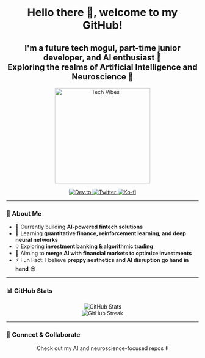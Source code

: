 <h1 align="center">Hello there 👋, welcome to my GitHub!</h1>

<h2 align="center">
  I'm a future tech mogul, part-time junior developer, and AI enthusiast 🤖<br>
  Exploring the realms of Artificial Intelligence and Neuroscience 🔬
</h2>

<p align="center">
  <a href="https://giphy.com/gifs/loop-space-laser-9fSlTJX91jWcvDvDsK">
    <img src="https://media.giphy.com/media/9fSlTJX91jWcvDvDsK/giphy.gif" width="250" alt="Tech Vibes">
  </a>
</p>

<p align="center">
  <a href="https://dev.to/kalyanamdewri">
    <img src="https://img.icons8.com/windows/32/ffffff/dev.png" alt="Dev.to"/>
  </a>
  <a href="https://twitter.com/kalyanamdewri">
    <img src="https://img.icons8.com/material-outlined/32/ffffff/twitter.png" alt="Twitter"/>
  </a>
  <a href="https://ko-fi.com/kalyanamdewri">
    <img src="https://img.icons8.com/pastel-glyph/32/ffffff/like--v1.png" alt="Ko-fi"/>
  </a>
</p>

---

### 🚀 About Me

- 🔭 Currently building **AI-powered fintech solutions**
- 🌱 Learning **quantitative finance, reinforcement learning, and deep neural networks**
- 💡 Exploring **investment banking & algorithmic trading**
- 🎯 Aiming to **merge AI with financial markets to optimize investments**
- ⚡ Fun Fact: I believe **preppy aesthetics and AI disruption go hand in hand** 😎

---

### 📊 GitHub Stats

<p align="center">
  <img src="https://github-readme-stats.vercel.app/api?username=kalyanamdewri&show_icons=true&theme=dracula" alt="GitHub Stats">
  <br>
  <img src="https://github-readme-streak-stats.herokuapp.com/?user=kalyanamdewri&theme=dracula" alt="GitHub Streak">
</p>

---

### 🔗 Connect & Collaborate

<p align="center">
  Check out my AI and neuroscience-focused repos ⬇️
</p>
